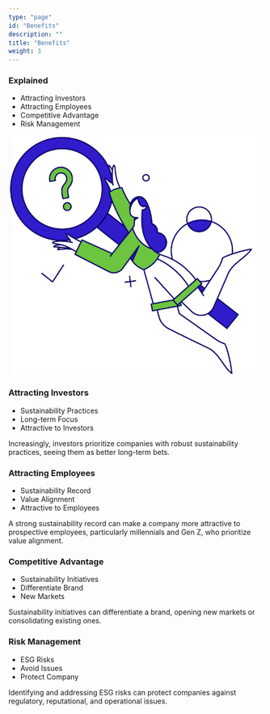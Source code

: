 ```yaml
---
type: "page"
id: "Benefits"
description: ""
title: "Benefits"
weight: 3
---
```


### Explained

- Attracting Investors
- Attracting Employees
- Competitive Advantage
- Risk Management

![sustainability](sec3-sub1-unit3-sus101-3.png)

### Attracting Investors

- Sustainability Practices
- Long-term Focus
- Attractive to Investors

Increasingly, investors prioritize companies with robust sustainability practices, seeing them as better long-term bets.
### Attracting Employees

- Sustainability Record
- Value Alignment
- Attractive to Employees

A strong sustainability record can make a company more attractive to prospective employees, particularly millennials and Gen Z, who prioritize value alignment.
### Competitive Advantage

- Sustainability Initiatives
- Differentiate Brand
- New Markets

Sustainability initiatives can differentiate a brand, opening new markets or consolidating existing ones.
### Risk Management

- ESG Risks
- Avoid Issues
- Protect Company

Identifying and addressing ESG risks can protect companies against regulatory, reputational, and operational issues.